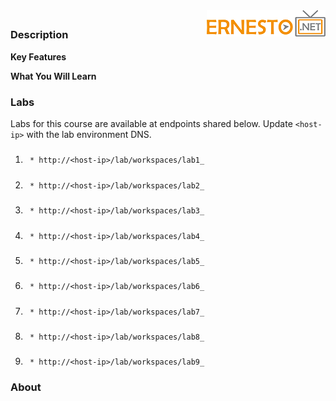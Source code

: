 <img align="right" src="./logo.png">

<h2><span style="color:red;"></span></h2>

### Description

**Key Features**

**What You Will Learn**

### Labs

Labs for this course are available at endpoints shared below. Update `<host-ip>` with the lab environment DNS.

1. #####
		* http://<host-ip>/lab/workspaces/lab1_
2. #####
		* http://<host-ip>/lab/workspaces/lab2_
3. #####
		* http://<host-ip>/lab/workspaces/lab3_
4. #####
		* http://<host-ip>/lab/workspaces/lab4_
5. #####
		* http://<host-ip>/lab/workspaces/lab5_
6. #####
		* http://<host-ip>/lab/workspaces/lab6_
7. #####
		* http://<host-ip>/lab/workspaces/lab7_
8. #####
		* http://<host-ip>/lab/workspaces/lab8_
9. #####
		* http://<host-ip>/lab/workspaces/lab9_


### About
